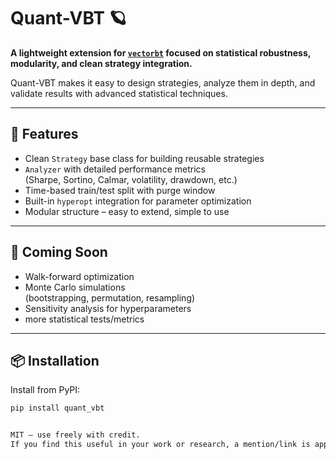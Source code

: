 # Quant-VBT 🪐

**A lightweight extension for [`vectorbt`](https://github.com/polakowo/vectorbt) focused on statistical robustness, modularity, and clean strategy integration.**

Quant-VBT makes it easy to design strategies, analyze them in depth, and validate results with advanced statistical techniques.

---

## 🚀 Features

- Clean `Strategy` base class for building reusable strategies
- `Analyzer` with detailed performance metrics  
  (Sharpe, Sortino, Calmar, volatility, drawdown, etc.)
- Time-based train/test split with purge window
- Built-in `hyperopt` integration for parameter optimization
- Modular structure – easy to extend, simple to use

---

## 🔬 Coming Soon

- Walk-forward optimization
- Monte Carlo simulations  
  (bootstrapping, permutation, resampling)
- Sensitivity analysis for hyperparameters
- more statistical tests/metrics
---

## 📦 Installation

Install from PyPI:

```bash
pip install quant_vbt


MIT – use freely with credit.
If you find this useful in your work or research, a mention/link is appreciated.